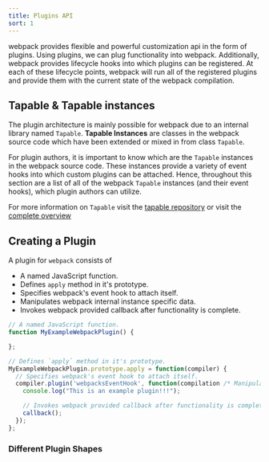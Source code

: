 ```yaml
---
title: Plugins API
sort: 1
---
```


webpack provides flexible and powerful customization api in the form of plugins. Using plugins, we can plug functionality into webpack. Additionally, webpack provides lifecycle hooks into which plugins can be registered. At each of these lifecycle points, webpack will run all of the registered plugins and provide them with the current state of the webpack compilation.

## Tapable & Tapable instances

The plugin architecture is mainly possible for webpack due to an internal library named `Tapable`.
**Tapable Instances** are classes in the webpack source code which have been extended or mixed in from class `Tapable`.

For plugin authors, it is important to know which are the `Tapable` instances in the webpack source code. These instances provide a variety of event hooks into which custom plugins can be attached.
Hence, throughout this section are a list of all of the webpack `Tapable` instances (and their event hooks), which plugin authors can utilize.

For more information on `Tapable` visit the [tapable repository](https://github.com/webpack/tapable) or visit the [complete overview](./tapable)

## Creating a Plugin

A plugin for `webpack` consists of

  - A named JavaScript function.
  - Defines `apply` method in it's prototype.
  - Specifies webpack's event hook to attach itself.
  - Manipulates webpack internal instance specific data.
  - Invokes webpack provided callback after functionality is complete.

```javascript
// A named JavaScript function.
function MyExampleWebpackPlugin() {

};

// Defines `apply` method in it's prototype.
MyExampleWebpackPlugin.prototype.apply = function(compiler) {
  // Specifies webpack's event hook to attach itself.
  compiler.plugin('webpacksEventHook', function(compilation /* Manipulates webpack internal instance specific data. */, callback) {
    console.log("This is an example plugin!!!");

    // Invokes webpack provided callback after functionality is complete.
    callback();
  });
};
```

### Different Plugin Shapes